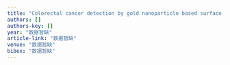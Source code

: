 ```yaml
---
title: "Colorectal cancer detection by gold nanoparticle based surface-enhanced Raman spectroscopy of blood serum and statistical analysis"
authors: []
authors-key: []
year: "数据暂缺"
article-link: "数据暂缺"
venue: "数据暂缺"
bibex: "数据暂缺"
---
```

